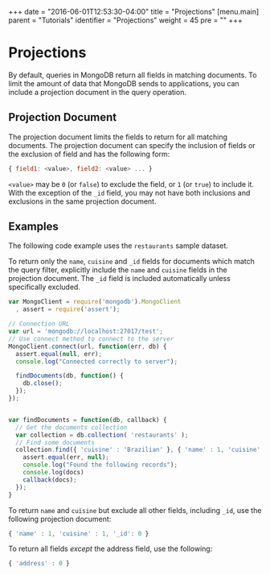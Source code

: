 +++
date = "2016-06-01T12:53:30-04:00"
title = "Projections"
[menu.main]
  parent = "Tutorials"
  identifier = "Projections"
  weight = 45
  pre = "<i class='fa'></i>"
+++

# Projections

By default, queries in MongoDB return all fields in matching
documents. To limit the amount of data that MongoDB sends to
applications, you can include a projection document in the query
operation.

## Projection Document

The projection document limits the fields to return for all
matching documents. The projection document can specify the
inclusion of fields or the exclusion of field and has the
following form:

```js
{ field1: <value>, field2: <value> ... }
```

``<value>`` may be ``0`` (or ``false``) to exclude the field, or
``1`` (or ``true``) to include it. With the exception of the ``_id``
field, you may not have both inclusions and exclusions in the same
projection document.

## Examples

The following code example uses the ``restaurants`` sample dataset.

To return only the ``name``, ``cuisine`` and ``_id`` fields for documents
which match the query filter, explicitly include the ``name`` and
``cuisine`` fields in the projection document. The ``_id`` field is
included automatically unless specifically excluded.

```js
var MongoClient = require('mongodb').MongoClient
  , assert = require('assert');

// Connection URL
var url = 'mongodb://localhost:27017/test';
// Use connect method to connect to the server
MongoClient.connect(url, function(err, db) {
  assert.equal(null, err);
  console.log("Connected correctly to server");

  findDocuments(db, function() {
    db.close();
  });  
});


var findDocuments = function(db, callback) {
  // Get the documents collection
  var collection = db.collection( 'restaurants' );
  // Find some documents
  collection.find({ 'cuisine' : 'Brazilian' }, { 'name' : 1, 'cuisine' : 1 }).toArray(function(err, docs) {
    assert.equal(err, null);
    console.log("Found the following records");
    console.log(docs)
    callback(docs);
  });
}
```

To return ``name`` and ``cuisine`` but exclude all other fields,
including ``_id``, use the following projection document:

```js
{ 'name' : 1, 'cuisine' : 1, '_id': 0 }
```

To return all fields *except* the address field, use the following:

```js
{ 'address' : 0 }
```

